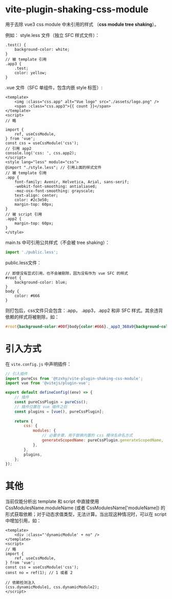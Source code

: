 # vite-plugin-shaking-css-module
用于去除 vue3 css module 中未引用的样式 （**css module tree shaking**）。

例如：
style.less 文件（独立 SFC 样式文件）：
```less
.test() {
    background-color: white;
}
// 被 template 引用
.app3 {
    .test;
    color: yellow;
}
```

.vue 文件（SFC 单组件，包含内嵌 style 标签）:
```vue
<template>
    <img :class="css.app" alt="Vue logo" src="./assets/logo.png" />
    <span :class="css.app3">{{ count }}</span>
</template>
<script>
// 略

import {
    ref, useCssModule,
} from 'vue';
const css = useCssModule('css');
// 引用 app2
console.log('css: ', css.app2);
</script>
<style lang="less" module="css">
@import "./style.less"; // 引用上面的样式文件
// 被 template 引用
.app {
    font-family: Avenir, Helvetica, Arial, sans-serif;
    -webkit-font-smoothing: antialiased;
    -moz-osx-font-smoothing: grayscale;
    text-align: center;
    color: #2c3e50;
    margin-top: 60px;
}
// 被 script 引用
.app2 {
    margin-top: 60px;
}
</style>

```

main.ts 中可引用公共样式（不会被 tree shaking）：
```ts
import './public.less';
```

public.less文件：
```less
// 即使没有显式引用，也不会被剔除，因为没有作为 vue SFC 的样式
#root {
    background-color: blue;
}
body {
    color: #666
}
```

则打包后，css文件只会包含：.app， .app3，.app2 和非 SFC 样式。其余违背依赖的样式将被剔除，如：
```css
#root{background-color:#00f}body{color:#666}._app3_368a9{background-color:#fff;color:#ff0}._app_b4102{font-family:Avenir,Helvetica,Arial,sans-serif;-webkit-font-smoothing:antialiased;-moz-osx-font-smoothing:grayscale;text-align:center;color:#2c3e50;margin-top:60px}._app2_87af3{margin-top:60px}

```

# 引入方式
在 `vite.config.js` 中声明插件：

```js
// 引入插件
import pureCss from '@tzxhy/vite-plugin-shaking-css-module';
import vue from '@vitejs/plugin-vue';

export default defineConfig((env) => {
    // 插件
    const pureCssPlugin = pureCss();
	// 插件位置在 vue 插件之后
    const plugins = [vue(), pureCssPlugin];
    
    return {
        css: {
            modules: {
				// 必要步骤，用于替换内置的 css 模块名命名方式
                generateScopedName: pureCssPlugin.generateScopedName,
            },
        },
        plugins,
    };
});
```

# 其他
当前仅能分析出 template 和 script 中直接使用 CssModulesName.moduleName (或者 CssModulesName['moduleName]) 的形式获取依赖；对于动态求值类型，无法计算。当出现这种情况时，可以在 script 中增加引用，如：
```vue
<template>
	<div :class="'dynamicModule' + no" />
</template>
<script>
// 略
import {
    ref, useCssModule,
} from 'vue';
const css = useCssModule('css');
const no = ref(1); // 1 或者 2

// 依赖检测注入
(css.dynamicModule1, css.dynamicModule2);
</script>
```
